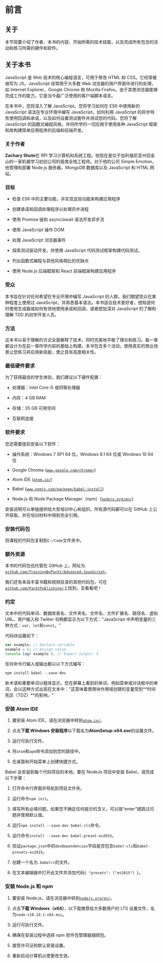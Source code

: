 # 前言

## 关于

本节简要介绍了作者、本书的内容、开始所需的技术技能，以及完成所有包含的活动和练习所需的硬件和软件。

## 关于本书

JavaScript 是 Web 技术的核心编程语言，可用于修改 HTML 和 CSS。它经常被缩写为 JS。JavaScript 经常用于大多数 Web 浏览器的用户界面中进行的处理，如 Internet Explorer，Google Chrome 和 Mozilla Firefox。由于其使浏览器能够完成工作的能力，它是当今最广泛使用的客户端脚本语言。

在本书中，您将深入了解 JavaScript。您将学习如何在 ES6 中使用新的 JavaScript 语法在专业环境中编写 JavaScript，如何利用 JavaScript 的异步特性使用回调和承诺，以及如何设置测试套件并测试您的代码。您将了解 JavaScript 的函数式编程风格，并将所学的一切应用于使用各种 JavaScript 框架和库构建简单应用程序的后端和前端开发。

### 关于作者

**Zachary Shute**在 RPI 学习计算机和系统工程。他现在是位于加利福尼亚州旧金山的一家机器学习初创公司的首席全栈工程师。对于他的公司 Simple Emotion，他管理和部署 Node.js 服务器，MongoDB 数据库以及 JavaScript 和 HTML 网站。

### 目标

+   检查 ES6 中的主要功能，并实现这些功能来构建应用程序

+   创建承诺和回调处理程序以处理异步进程

+   使用 Promise 链和 async/await 语法开发异步流

+   使用 JavaScript 操作 DOM

+   处理 JavaScript 浏览器事件

+   探索测试驱动开发，并使用 JavaScript 代码测试框架构建代码测试。

+   列出函数式编程与其他风格相比的优缺点

+   使用 Node.js 后端框架和 React 前端框架构建应用程序

### 受众

本书旨在针对任何希望在专业环境中编写 JavaScript 的人群。我们期望受众在某种程度上使用过 JavaScript，并熟悉基本语法。本书适合技术爱好者，想知道何时使用生成器或如何有效地使用承诺和回调，或者想加深对 JavaScript 的了解和理解 TDD 的初学开发人员。

### 方法

这本书以易于理解的方式全面解释了技术，同时完美地平衡了理论和练习。每一章都设计为在前一章所学内容的基础上构建。本书包含多个活动，使用真实的商业场景让您练习并应用新技能，使之具有高度相关性。

### 最低硬件要求

为了获得最佳的学生体验，我们建议以下硬件配置：

+   处理器：Intel Core i5 或同等处理器

+   内存：4 GB RAM

+   存储：35 GB 可用空间

+   互联网连接

### 软件要求

您还需要提前安装以下软件：

+   操作系统：Windows 7 SP1 64 位，Windows 8.1 64 位或 Windows 10 64 位

+   Google Chrome ([`www.google.com/chrome/`](https://www.google.com/chrome/))

+   Atom IDE ([`atom.io/`](https://atom.io/))

+   Babel ([`www.npmjs.com/package/babel-install`](https://www.npmjs.com/package/babel-install))

+   Node.js 和 Node Package Manager（npm）([`nodejs.org/en/`](https://nodejs.org/en/))

安装说明可以单独提供给大型培训中心和组织。所有源代码都可以在 GitHub 上公开获取，并在培训材料中得到完全引用。

### 安装代码包

将课程的代码包复制到`C:/Code`文件夹中。

### 额外资源

本书的代码包也托管在 GitHub 上，网址为[`github.com/TrainingByPackt/Advanced-JavaScript`](https://github.com/TrainingByPackt/Advanced-JavaScript)。

我们还有来自丰富书籍和视频目录的其他代码包，可在[`github.com/PacktPublishing/`](https://github.com/PacktPublishing/)上找到。去看看吧！

### 约定

文本中的代码单词、数据库表名、文件夹名、文件名、文件扩展名、路径名、虚拟 URL、用户输入和 Twitter 句柄都显示为以下方式："JavaScript 中声明变量的三种方式：`var`、`let`和`const`。"

代码块设置如下：

```js
var example; // Declare variable
example = 5; // Assign value
console.log( example ); // Expect output: 5
```

任何命令行输入或输出都以以下方式编写：

```js
npm install babel --save-dev
```

新术语和重要单词以粗体显示。您在屏幕上看到的单词，例如菜单或对话框中的单词，会以这种方式出现在文本中："这意味着使用块作用域创建的变量受到**时间死区（TDZ）**的影响。"

### 安装 Atom IDE

1.  要安装 Atom IDE，请在浏览器中转到[`atom.io/`](https://atom.io/)。

1.  点击**下载 Windows 安装程序**以下载名为**AtomSetup-x64.exe**的设置文件。

1.  运行可执行文件。

1.  将`atom`和`apm`命令添加到您的路径中。

1.  在桌面和开始菜单上创建快捷方式。

Babel 会安装到每个代码项目的本地。要在 NodeJs 项目中安装 Babel，请完成以下步骤：

1.  打开命令行界面并导航到项目文件夹。

1.  运行命令`npm init`。

1.  填写所有必填问题。如果您不确定任何提示的含义，可以按“enter”键跳过问题并使用默认值。

1.  运行`npm install --save-dev babel-cli`命令。

1.  运行命令`install --save-dev babel-preset-es2015`。

1.  验证`package.json`中的`devDependencies`字段是否包含`babel-cli`和`babel-presets-es2015`。

1.  创建一个名为`.babelrc`的文件。

1.  在文本编辑器中打开此文件并添加代码`{ "presets": ["es2015"] }`。

### 安装 Node.js 和 npm

1.  要安装 Node.js，请在浏览器中转到[`nodejs.org/en/`](https://nodejs.org/en/)。

1.  点击**下载 Windows（x64）**，以下载推荐给大多数用户的 LTS 设置文件，名为`node-v10.14.1-x64.msi`。

1.  运行可执行文件。

1.  确保在安装过程中选择 npm 软件包管理器捆绑包。

1.  接受许可证和默认安装设置。

1.  重新启动计算机以使更改生效。
